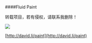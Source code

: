 ####Fluid Paint

转载项目，若有侵权，请联系我删除！

![](http://david.li/images/paintgithub.png)

[http://david.li/paint](http://david.li/paint)
